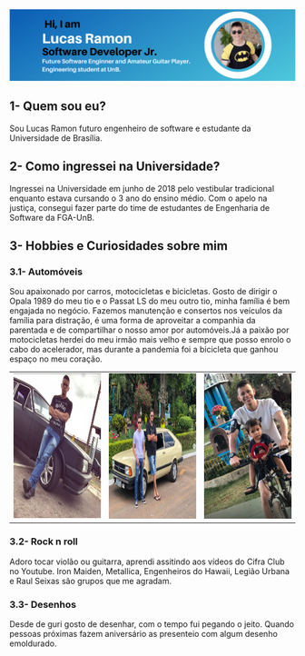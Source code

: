 
<center>

<img src="./media/LucasRamonSoftwareEngineerProfile.png"/>

</center>

## 1- Quem sou eu?
Sou Lucas Ramon futuro engenheiro de software e estudante da Universidade de Brasília.

## 2- Como ingressei na Universidade?

Ingressei na Universidade em junho de 2018 pelo vestibular tradicional enquanto estava cursando o 3 ano do ensino médio. Com o apelo na justiça, consegui fazer parte do time de estudantes de Engenharia de Software da FGA-UnB.

## 3- Hobbies e Curiosidades sobre mim
### 3.1- Automóveis
Sou apaixonado por carros, motocicletas e bicicletas. Gosto de dirigir o Opala 1989 do meu tio e o Passat LS do meu outro tio, minha família é bem engajada no negócio. Fazemos manutenção e consertos nos veículos da família para distração, é uma forma de aproveitar a companhia da parentada e de compartilhar o nosso amor por automóveis.Já a paixão por motocicletas herdei do meu irmão mais velho e sempre que posso enrolo o cabo do acelerador, mas durante a pandemia foi a bicicleta que ganhou espaço no meu coração.
<table>
  <tr>
<td>
  <img src="./media/opala.png" width="256" height="256"/>
</td>
  <td>
     <img src="./media/passat.png" width="256" height="256"/>
</td>
 
  <td>
     <img src="./media/bike.png" width="256" height="256"/>
</td>
</table>


### 3.2- Rock n roll
Adoro tocar violão ou guitarra, aprendi assitindo aos vídeos do Cifra Club no Youtube. Iron Maiden, Metallica, Engenheiros do Hawaii, Legião Urbana e Raul Seixas são grupos que me agradam.

### 3.3- Desenhos
Desde de guri gosto de desenhar, com o tempo fui pegando o jeito. Quando pessoas próximas fazem aniversário as presenteio com algum desenho emoldurado.
